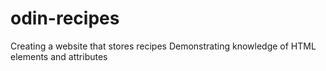 # odin-recipes
Creating a website that stores recipes
Demonstrating knowledge of HTML elements and attributes